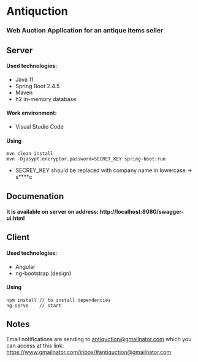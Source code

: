 # Antiquction
### Web Auction Application for an antique items seller

## Server
#### Used technologies:

 - Java 11
 - Spring Boot 2.4.5
 - Maven
 - h2 in-memory database

#### Work environment:

 - Visual Studio Code

#### Using
    mvn clean install
    mvn -Djasypt.encryptor.password=SECRET_KEY spring-boot:run
* SECREY_KEY should be replaced with company name in lowercase -> s****c

## Documenation
#### It is available on server on address: http://localhost:8080/swagger-ui.html

## Client
#### Used technologies:

 - Angular
 - ng-bootstrap (design)

#### Using

    npm install // to install dependencies
    ng serve    // start
    
## Notes
Email notifications are sending to antiquction@gmailnator.com which you can access at this link: https://www.gmailnator.com/inbox/#antiquction@gmailnator.com
